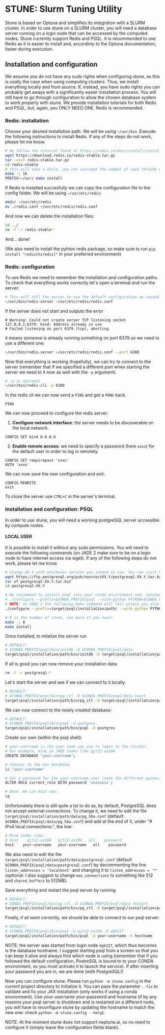 # STUNE: Slurm Tuning Utility
Stune is based on Optuna and simplifies its integration with a SLURM cluster.
In order to use stune on a SLURM cluster, you will need a database server running on a login node that can be accessed by the computed nodes. Stune currently support Redis and PSQL. It is recommended to use Redis as it is easier to install and, accordinly to the Optuna documentation, faster during execution.

## Installation and configuration
We assume you do not have any sudo rights when configuring stune, as this is usally the case when using computing clusters. Thus, we install everything locally and from source. If, instead, you have sudo rights you can probably get aways with a significantly easier installation process. You will still have to go through configuration to allow the chosen database system to work properly with stune. We provide installation tutorials for both Redis and PSQL, but, again, you ONLY NEED ONE. Redis is recommended.

### Redis: installation
Choose your desired installation path. We will be using `~/usr/bin`. Execute the following instructions to install Redis. If any of the steps do not work, please let me know.

```bash
# We follow the tutorial found at https://redis.io/docs/install/install-redis/install-redis-from-source/
wget https://download.redis.io/redis-stable.tar.gz
tar -xzvf redis-stable.tar.gz
cd redis-stable
# this will take a while, you can increase the number of used threads via the flag -j
make -j 16
PREFIX=~/usr/ make install
```
If Redis is installed succesfully we can copy the configuration file to the config folder. We will be using `~/usr/etc/redis`:
```bash
mkdir ~/usr/etc/redis
mv ./redis.conf ~/usr/etc/redis/redis.conf
```
And now we can delete the installation files:
```bash
cd ../
rm -f -r redis-stable*
```
And... done!

(We also need to install the pyhton redis package, so make sure to run `pip install "redis[hiredis]"` in your preferred environment)


### Redis: configuration
To use Redis we need to remember the installation and configuration paths. To check that everything works correctly let's open a terminal and run the server:
```bash
# This will tell the server to use the default configuration we copied before
~/usr/bin/redis-server ~/usr/etc/redis/redis.conf
```
If the server does not start and outputs the error
```
# Warning: Could not create server TCP listening socket 127.0.0.1:6379: bind: Address already in use
# Failed listening on port 6379 (tcp), aborting.
```
it means someone is already running something on port 6379 so we need to use a different one:
```bash
~/usr/bin/redis-server ~/usr/etc/redis/redis.conf --port 6380
```
Now that everything is working (hopefully), we can try to connect to the server (remember that if we specified a different port when starting the server we need to it now as well with the `-p` argument).
```bash
# -p is optional
~/usr/bin/redis-cli -p 6380
```
In the redis cli we can now send a `PING` and get a `PONG` back.
```
PING
```

We can now proceed to configure the redis server:
1. **Configure network interface**: the server needs to be discoverable on the local network.
```
CONFIG SET bind 0.0.0.0
```
2. **Enable remote access**: we need to specify a password (here `xxxx`) for the default user in order to log in remotely.
```
CONFIG SET requirepass 'xxxx'
AUTH 'xxxx'
```
We can now save the new configuration and exit:
```
CONFIG REWRITE
exit
```

To close the server use `CTRL+C` in the server's terminal.

### Installation and configuration: PSQL
In order to use stune, you will need a working postgreSQL server accessible by compute nodes.

#### LOCAL USER
It is possible to install it without any sudo permissions.
You will need to execute the following commands (on JADE 2 make sure to be on a login node to have internet access via wget). If any of the following steps do not work, please let me know.

```bash
# Change XX.Y with whichever version you intend to use. You can visit https://ftp.postgresql.org/pub/source/ to find the most recent one (currently 16.0).
wget https://ftp.postgresql.org/pub/source/vXX.Y/postgresql-XX.Y.tar.bz2
tar xf postgresql-XX.Y.tar.bz2
cd postgresql-XX.Y

# We recommend to install psql into your conda environment and, consequently, use `$CONDA_PREFIX/psql` for `prefix` and `$CONDA_PREFIX/bin/python` for `with-python PYTHON=`:
# ./configure --prefix=$CONDA_PREFIX/psql --with-python PYTHON=$CONDA_PREFIX/bin/python --without-readline --without-icu
# NOTE: on JADE 2 the following make command will fail unless you also set `--without-readline` and ` --without-icu` so it is specified by default. It could be that other systems have, instead, the required libraries to avoid those exclusions.
./configure --prefix=target/psql/installation/path/ --with-python PYTHON=path/to/python/installation --without-readline --without-icu

# 8 is the number of cores, use more if you have!
make -j 8
make install
```
Once installed, to intialize the server run
```bash
# DEFAULT:
# $CONDA_PREFIX/psql/bin/initdb -D $CONDA_PREFIX/psql/data
target/psql/installation/path/bin/initdb -D target/psql/installation/path/data
```

If all is good you can now remove your installation data:
```bash
rm -f -r postgresql-*
```

Let's start the server and see if we can connect to it locally.

```bash
# DEFAULT:
# $CONDA_PREFIX/psql/bin/pg_ctl -D $CONDA_PREFIX/psql/data start
target/psql/installation/path/bin/pg_ctl -D target/psql/installation/path/data start

```

We can now connect to the newly created database:

```bash
# DEFAULT:
# $CONDA_PREFIX/psql/bin/psql -d postgres
target/psql/installation/path/bin/psql -d postgres
```

Create our own (within the psql shell):

```bash
# your-username is the user name you use to login to the cluster.
# For example, mine on JADE looks like qjt12-xxz04
CREATE DATABASE "your-username";

# Connect to the new database;
\c "your-username"

# Set a password for the your-username user (note the different quotes)
ALTER ROLE current_role WITH password 'xxxxxxxx';

# Done. We can exit now.
\q
```

Unfortunately there is still quite a lot to do as, by default, PostgreSQL does not accept external connections. To change it, we need to edit the file `target/psql/installation/path/data/pg_hba.conf` (default: `$CONDA_PREFIX/psql/data/pg_hba.conf`) and add at the end of it, under "# IPv4 local connections:", the line:
```bash
# Mine looks like:
# host    qjt12-xxz04   qjt12-xxz04   all    password
host    your-username   your-username   all    password
```

We also need to edit the file `target/psql/installation/path/data/postgresql.conf` (default `$CONDA_PREFIX/psql/data/postgresql.conf`) by decommenting the line `listen_addresses = 'localhost'` and changing it to `listen_addresses = '*'` (optional: I also suggest to change `max_connections` to something like 512 and `shared_buffers` to 512MB).

Save everything and restart the psql server by running
```bash
# DEFAULT:
# CONDA_PREFIX/psql/bin/pg_ctl -D $CONDA_PREFIX/psql/data restart
target/psql/installation/path/bin/pg_ctl -D target/psql/installation/path/data restart
```

Finally, if all went correctly, we should be able to connect to our psql server:
```bash
# DEFAULT:
# $CONDA_PREFIX/psql/bin/psql -U qjt12-xxz04 -h dgk227
target/psql/installation/path/bin/psql -U your-username -h hostname
```
NOTE: the server was started from login node `dgk227`, which thus becomes is the database hostname. I suggest starting psql from a screen so that you can keep it alive and always find which node is using (remember that if you followed the default configuration, PostreSQL is bound to to your CONDA environment, so you must activate it to launch the service).
If after inserting your password you are in, we are done (with PostgreSQL)!

Now you can configure stune. Please run `python -m stune.config` in the current project directory to initialize it. You can pass the parameter `--fix` to validate and fix your JAX installation (only works if using a conda environment). Use your-username your-password and hostname (if by any reasons your psql server is shutdown and is restarted on a different node, you will have to reconfigure stune by updating the hostname to match the new one: check `python -m stune.config --help`).

NOTE: At the moment stune does not support neptune.ai, so no need to configure it (simply leave the configuration fields blank).
